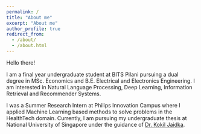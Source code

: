 ```yaml
---
permalink: /
title: "About me"
excerpt: "About me"
author_profile: true
redirect_from: 
  - /about/
  - /about.html
---
```


Hello there!

I am a final year undergraduate student at BITS Pilani pursuing a dual degree in MSc. Economics and B.E. Electrical and Electronics Engineering. I am interested in Natural Language Processing, Deep Learning, Information Retrieval and Recommender Systems.


I was a Summer Research Intern at Philips Innovation Campus where I applied Machine Learning based methods to solve problems in the HealthTech domain. Currently, I am pursuing my undergraduate thesis at National University of Singapore under the guidance of [Dr. Kokil Jaidka](https://profile.nus.edu.sg/fass/cnmkj/).

